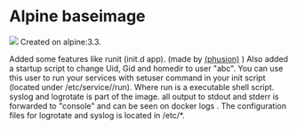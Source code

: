 # Alpine baseimage
[![](https://badge.imagelayers.io/bateau/alpine_baseimage:latest.svg)](https://imagelayers.io/?images=bateau/alpine_baseimage:latest 'Get your own badge on imagelayers.io')
Created on alpine:3.3.

Added some features like runit (init.d app). (made by [(phusion)](https://github.com/phusion/baseimage-docker) )
Also added a startup script to change Uid, Gid and homedir to user "abc".
You can use this user to run your services with setuser command in your init script (located under /etc/service/<app>/run).
Where run is a executable shell script.
syslog and logrotate is part of the image. all output to stdout and stderr is forwarded to "console" and can be seen on docker logs <container>.
The configuration files for logrotate and syslog is located in /etc/*.
